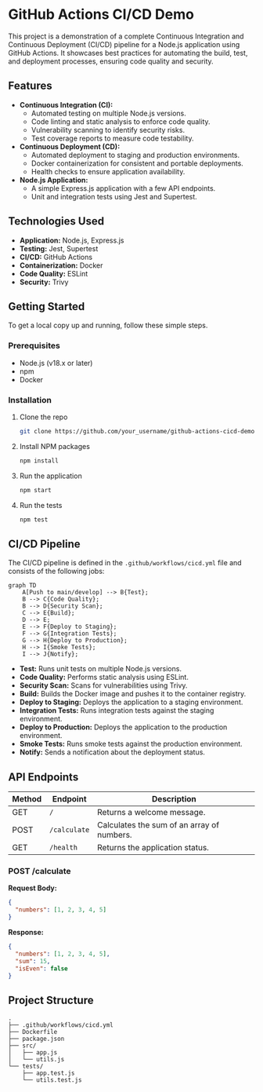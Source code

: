 # GitHub Actions CI/CD Demo

This project is a demonstration of a complete Continuous Integration and Continuous Deployment (CI/CD) pipeline for a Node.js application using GitHub Actions. It showcases best practices for automating the build, test, and deployment processes, ensuring code quality and security.

## Features

- **Continuous Integration (CI):**
  - Automated testing on multiple Node.js versions.
  - Code linting and static analysis to enforce code quality.
  - Vulnerability scanning to identify security risks.
  - Test coverage reports to measure code testability.
- **Continuous Deployment (CD):**
  - Automated deployment to staging and production environments.
  - Docker containerization for consistent and portable deployments.
  - Health checks to ensure application availability.
- **Node.js Application:**
  - A simple Express.js application with a few API endpoints.
  - Unit and integration tests using Jest and Supertest.

## Technologies Used

- **Application:** Node.js, Express.js
- **Testing:** Jest, Supertest
- **CI/CD:** GitHub Actions
- **Containerization:** Docker
- **Code Quality:** ESLint
- **Security:** Trivy

## Getting Started

To get a local copy up and running, follow these simple steps.

### Prerequisites

- Node.js (v18.x or later)
- npm
- Docker

### Installation

1.  Clone the repo
    ```sh
    git clone https://github.com/your_username/github-actions-cicd-demo.git
    ```
2.  Install NPM packages
    ```sh
    npm install
    ```
3.  Run the application
    ```sh
    npm start
    ```
4.  Run the tests
    ```sh
    npm test
    ```

## CI/CD Pipeline

The CI/CD pipeline is defined in the `.github/workflows/cicd.yml` file and consists of the following jobs:

```mermaid
graph TD
    A[Push to main/develop] --> B{Test};
    B --> C{Code Quality};
    B --> D{Security Scan};
    C --> E{Build};
    D --> E;
    E --> F{Deploy to Staging};
    F --> G{Integration Tests};
    G --> H{Deploy to Production};
    H --> I{Smoke Tests};
    I --> J{Notify};
```

- **Test:** Runs unit tests on multiple Node.js versions.
- **Code Quality:** Performs static analysis using ESLint.
- **Security Scan:** Scans for vulnerabilities using Trivy.
- **Build:** Builds the Docker image and pushes it to the container registry.
- **Deploy to Staging:** Deploys the application to a staging environment.
- **Integration Tests:** Runs integration tests against the staging environment.
- **Deploy to Production:** Deploys the application to the production environment.
- **Smoke Tests:** Runs smoke tests against the production environment.
- **Notify:** Sends a notification about the deployment status.

## API Endpoints

| Method | Endpoint     | Description                                |
| ------ | ------------ | ------------------------------------------ |
| GET    | `/`          | Returns a welcome message.                 |
| POST   | `/calculate` | Calculates the sum of an array of numbers. |
| GET    | `/health`    | Returns the application status.            |

### POST /calculate

**Request Body:**

```json
{
  "numbers": [1, 2, 3, 4, 5]
}
```

**Response:**

```json
{
  "numbers": [1, 2, 3, 4, 5],
  "sum": 15,
  "isEven": false
}
```

## Project Structure

```
.
├── .github/workflows/cicd.yml
├── Dockerfile
├── package.json
├── src/
│   ├── app.js
│   └── utils.js
└── tests/
    ├── app.test.js
    └── utils.test.js
```
